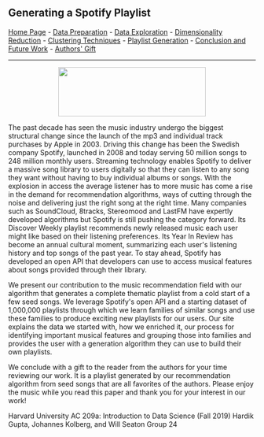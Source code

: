 ## Generating a Spotify Playlist

<a href="https://johannes-kk.github.io/TheDigitalFrontier/">Home Page</a> -
<a href="https://johannes-kk.github.io/TheDigitalFrontier/data_preparation">Data Preparation</a> -
<a href="https://johannes-kk.github.io/TheDigitalFrontier/data_exploration">Data Exploration</a> -
<a href="https://johannes-kk.github.io/TheDigitalFrontier/dimensionality_reduction">Dimensionality Reduction</a> -
<a href="https://johannes-kk.github.io/TheDigitalFrontier/clustering_techniques">Clustering Techniques</a> -
<a href="https://johannes-kk.github.io/TheDigitalFrontier/playlist_generation">Playlist Generation</a> -
<a href="https://johannes-kk.github.io/TheDigitalFrontier/conclusion">Conclusion and Future Work</a> -
<a href="https://johannes-kk.github.io/TheDigitalFrontier/authors_gift">Authors' Gift</a>

--------------------------------------------------------------------------------

<center><img src="SpotifyLogo.png" width="300" height="100" /></center>

The past decade has seen the music industry undergo the biggest structural change since the launch of the mp3 and individual track purchases by Apple in 2003. Driving this change has been the Swedish company Spotify, launched in 2008 and today serving 50 million songs to 248 million monthly users. Streaming technology enables Spotify to deliver a massive song library to users digitally so that they can listen to any song they want without having to buy individual albums or songs. With the explosion in access the average listener has to more music has come a rise in the demand for recommendation algorithms, ways of cutting through the noise and delivering just the right song at the right time. Many companies such as SoundCloud, 8tracks, Stereomood and LastFM have expertly developed algorithms but Spotify is still pushing the category forward. Its Discover Weekly playlist recommends newly released music each user might like based on their listening preferences. Its Year In Review has become an annual cultural moment, summarizing each user's listening history and top songs of the past year. To stay ahead, Spotify has developed an open API that developers can use to access musical features about songs provided through their library.

We present our contribution to the music recommendation field with our algorithm that generates a complete thematic playlist from a cold start of a few seed songs. We leverage Spotify's open API and a starting dataset of 1,000,000 playlists through which we learn families of similar songs and use these families to produce exciting new playlists for our users. Our site explains the data we started with, how we enriched it, our process for identifying important musical features and grouping those into families and provides the user with a generation algorithm they can use to build their own playlists.

We conclude with a gift to the reader from the authors for your time reviewing our work. It is a playlist generated by our recommendation algorithm from seed songs that are all favorites of the authors. Please enjoy the music while you read this paper and thank you for your interest in our work!

Harvard University
AC 209a: Introduction to Data Science (Fall 2019)
Hardik Gupta, Johannes Kolberg, and Will Seaton
Group 24

